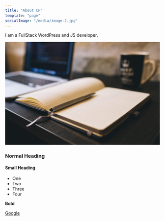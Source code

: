 ```yaml
---
title: "About CP"
template: "page"
socialImage: "/media/image-2.jpg"
---
```


I am a FullStack WordPress and JS developer.

![Donec eu libero sit amet quam egestas semper. Aenean ultricies mi vitae est. Mauris placerat eleifend leo. Quisque sit amet est et sapien ullamcorper pharetra. Vestibulum erat wisi, condimentum sed, commodo vitae, ornare sit amet, wisi.](/media/image-2.jpg)



### Normal Heading

#### Small Heading

- One
- Two
- Three
- Four


__Bold__

[Google](https://google.com/)